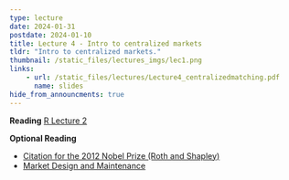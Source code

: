 ```yaml
---
type: lecture
date: 2024-01-31
postdate: 2024-01-10
title: Lecture 4 - Intro to centralized markets
tldr: "Intro to centralized markets."
thumbnail: /static_files/lectures_imgs/lec1.png
links:
    - url: /static_files/lectures/Lecture4_centralizedmatching.pdf
      name: slides
hide_from_announcments: true
---
```


**Reading**
[R Lecture 2](https://timroughgarden.org/f16/l/l2.pdf)

**Optional Reading**
 - [Citation for the 2012 Nobel Prize (Roth and Shapley)](http://www.nobelprize.org/nobel_prizes/economic-sciences/laureates/2012/popular-economicsciences2012.pdf)
 - [Market Design and Maintenance](https://www.nber.org/system/files/working_papers/w31947/w31947.pdf)